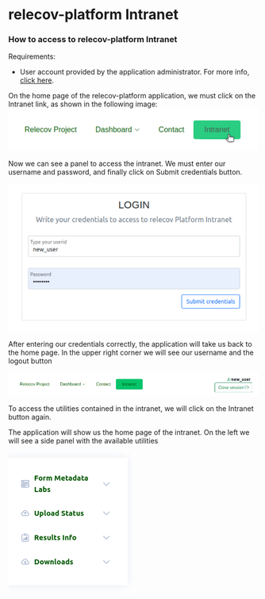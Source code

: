 # relecov-platform Intranet

### How to access to relecov-platform Intranet

Requirements:

- User account provided by the application administrator. For more info, [click here](/documentation/createUserAccount).


On the home page of the relecov-platform application, we must click on the Intranet link, as shown in the following image:
![relecov-platform navbar](../../static/relecov_documentation/img/relecov_platform_navbar.png)

Now we can see a panel to access the intranet.
We must enter our username and password, and finally click on Submit credentials button.

![relecov-platform login intranet](../../static/relecov_documentation/img/login_intranet.png)

After entering our credentials correctly, the application will take us back to the home page.
In the upper right corner we will see our username and the logout button

![relecov-platform login intranet](../../static/relecov_documentation/img/login_intranet_ok.png)

To access the utilities contained in the intranet, we will click on the Intranet button again.

The application will show us the home page of the intranet.
On the left we will see a side panel with the available utilities

![relecov-platform login intranet](../../static/relecov_documentation/img/intranet_side_bar.png)

